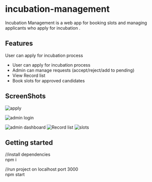 # incubation-management
Incubation Management is a web app for booking slots and managing applicants who apply for incubation . 
 
 <h2>Features</h2>
 User can apply for incubation process
 <ul>
 <li> User can apply for incubation process</li>
 <li>Admin can manage requests (accept/reject/add to pending)</li>
 <li>View Record list </li>
 <li>Book slots for approved candidates</li>
</ul>

 <h2>ScreenShots</h2>
 
 ![apply](https://user-images.githubusercontent.com/90375582/186644118-52480208-16ba-4e24-9d8e-ef8c34905b3d.png)

 ![admin login](https://user-images.githubusercontent.com/90375582/186644133-ab75409c-d397-48a2-9778-ede1ea28dabc.png)

 
 
![admin dashboard](https://user-images.githubusercontent.com/90375582/186644144-ac73c83d-43e6-435a-83b6-e5132e5a9edc.png)
![Record list](https://user-images.githubusercontent.com/90375582/186644162-6b3177c7-7793-400a-9916-bd1d867b060b.png)
![slots](https://user-images.githubusercontent.com/90375582/186644169-fd56501a-b467-4e6d-b526-e4243b0db9b6.png)

 <h2>Getting started</h2>
 
 //install dependencies <br>
 npm i
  
  //run project on localhost port 3000<br>
npm start
